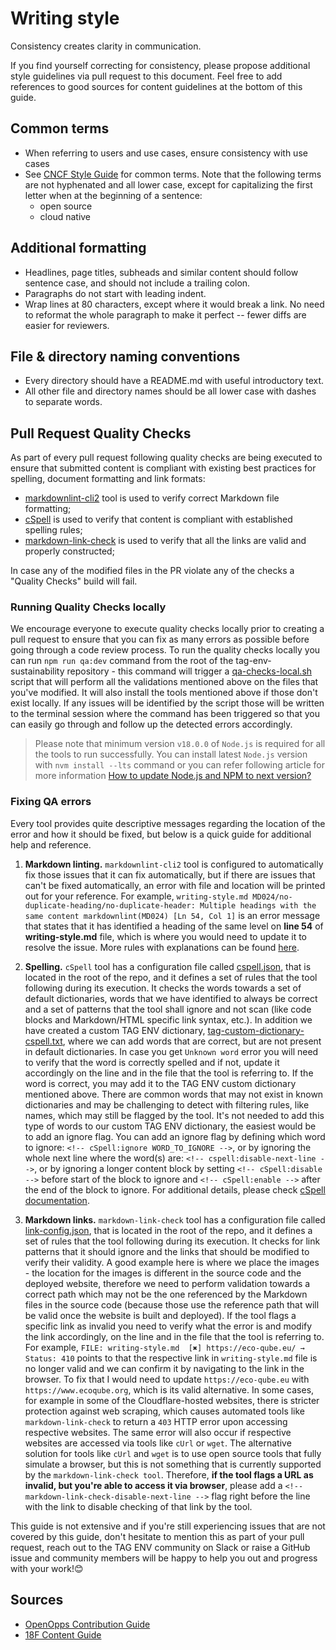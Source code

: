 # Writing style

Consistency creates clarity in communication.

If you find yourself correcting for consistency, please propose additional style
guidelines via pull request to this document. Feel free to add references to
good sources for content guidelines at the bottom of this guide.

## Common terms

* When referring to users and use cases, ensure consistency with use cases
* See [CNCF Style Guide][cncf-style] for common terms. Note that the following terms are not hyphenated and all lower case, except for capitalizing the first letter when at the beginning of a sentence:
  * open source
  * cloud native

## Additional formatting

* Headlines, page titles, subheads and similar content should follow sentence
  case, and should not include a trailing colon.
* Paragraphs do not start with leading indent.
* Wrap lines at 80 characters, except where it would break a link. No need to
  reformat the whole paragraph to make it perfect -- fewer diffs are easier
  for reviewers.

## File & directory naming conventions

* Every directory should have a README.md with useful introductory text.
* All other file and directory names should be all lower case with dashes to
  separate words.

## Pull Request Quality Checks

As part of every pull request following quality checks are being executed to ensure that submitted content is compliant with existing best practices for spelling, document formatting and link formats:

* [markdownlint-cli2](https://github.com/DavidAnson/markdownlint-cli2) tool is used to verify correct Markdown file formatting;
* [cSpell](http://cspell.org) is used to verify that content is compliant with established spelling rules;
* [markdown-link-check](https://github.com/tcort/markdown-link-check) is used to verify that all the links are valid and properly constructed;

In case any of the modified files in the PR violate any of the checks a "Quality Checks" build will fail.

### Running Quality Checks locally

We encourage everyone to execute quality checks locally prior to creating a pull request to ensure that you can fix as many errors as possible before going through a code review process. To run the quality checks locally you can run ```npm run qa:dev``` command from the root of the tag-env-sustainability repository - this command will trigger a [qa-checks-local.sh](./qa-checks-local.sh) script that will perform all the validations mentioned above on the files that you've modified. It will also install the tools mentioned above if those don't exist locally. If any issues will be identified by the script those will be written to the terminal session where the command has been triggered so that you can easily go through and follow up the detected errors accordingly.

> Please note that minimum version ```v18.0.0``` of ```Node.js``` is required for all the tools to run successfully. You can install latest ```Node.js``` version with ```nvm install --lts``` command or you can refer following article for more information [How to update Node.js and NPM to next version?](https://www.geeksforgeeks.org/how-to-update-node-js-and-npm-to-next-version)

### Fixing QA errors

Every tool provides quite descriptive messages regarding the location of the error and how it should be fixed, but below is a quick guide for additional help and reference.

1. **Markdown linting.** ```markdownlint-cli2``` tool is configured to automatically fix those issues that it can fix automatically, but if there are issues that can't be fixed automatically, an error with file and location will be printed out for your reference. For example, ```writing-style.md MD024/no-duplicate-heading/no-duplicate-header: Multiple headings with the same content markdownlint(MD024) [Ln 54, Col 1]``` is an error message that states that it has identified a heading of the same level on **line 54** of **writing-style.md** file, which is where you would need to update it to resolve the issue. More rules with explanations can be found [here](https://github.com/DavidAnson/markdownlint/blob/main/README.md#rules--aliases).

2. **Spelling.** ```cSpell``` tool has a configuration file called [cspell.json](./cspell.json), that is located in the root of the repo, and it defines a set of rules that the tool following during its execution. It checks the words towards a set of default dictionaries, words that we have identified to always be correct and a set of patterns that the tool shall ignore and not scan (like code blocks and Markdown/HTML specific link syntax, etc.). In addition we have created a custom TAG ENV dictionary, [tag-custom-dictionary-cspell.txt](./tag-custom-dictionary-cspell.txt), where we can add words that are correct, but are not present in default dictionaries. In case you get ```Unknown word``` error you will need to verify that the word is correctly spelled and if not, update it accordingly on the line and in the file that the tool is referring to. If the word is correct, you may add it to the TAG ENV custom dictionary mentioned above. There are common words that may not exist in known dictionaries and may be challenging to detect with filtering rules, like names, which may still be flagged by the tool. It's not needed to add this type of words to our custom TAG ENV dictionary, the easiest would be to add an ignore flag. You can add an ignore flag by defining which word to ignore: ```<!-- cSpell:ignore WORD_TO_IGNORE -->```, or by ignoring the whole next line where the word(s) are: ```<!-- cspell:disable-next-line -->```, or by ignoring a longer content block by setting ```<!-- cSpell:disable -->``` before start of the block to ignore and ```<!-- cSpell:enable -->``` after the end of the block to ignore. For additional details, please check [cSpell documentation](https://cspell.org/configuration/document-settings).

3. **Markdown links.** ```markdown-link-check``` tool has a configuration file called [link-config.json](./link-config.json), that is located in the root of the repo, and it defines a set of rules that the tool following during its execution. It checks for link patterns that it should ignore and the links that should be modified to verify their validity. A good example here is where we place the images - the location for the images is different in the source code and the deployed website, therefore we need to perform validation towards a correct path which may not be the one referenced by the Markdown files in the source code (because those use the reference path that will be valid once the website is built and deployed). If the tool flags a specific link as invalid you need to verify what the error is and modify the link accordingly, on the line and in the file that the tool is referring to. For example, ```FILE: writing-style.md  [✖] https://eco-qube.eu/ → Status: 410``` points to that the respective link in ```writing-style.md``` file is no longer valid and we can confirm it by navigating to the link in the browser. To fix that I would need to update ```https://eco-qube.eu``` with ```https://www.ecoqube.org```, which is its valid alternative. In some cases, for example in some of the Cloudflare-hosted websites, there is stricter protection against web scraping, which causes automated tools like ```markdown-link-check``` to return a ```403``` HTTP error upon accessing respective websites. The same error will also occur if respective websites are accessed via tools like ```cUrl``` or ```wget```. The alternative solution for tools like ```cUrl``` and ```wget``` is to use open source tools that fully simulate a browser, but this is not something that is currently supported by the ```markdown-link-check tool```. Therefore, **if the tool flags a URL as invalid, but you're able to access it via browser**, please add a ```<!-- markdown-link-check-disable-next-line -->``` flag right before the line with the link to disable checking of that link by the tool.

This guide is not extensive and if you're still experiencing issues that are not covered by this guide, don't hesitate to mention this as part of your pull request, reach out to the TAG ENV community on Slack or raise a GitHub issue and community members will be happy to help you out and progress with your work!😊

## Sources

<!-- cSpell:ignore Opps --->
* [OpenOpps Contribution Guide][openopps-style]
* [18F Content Guide](https://content-guide.18f.gov/)

[cncf-style]: https://github.com/cncf/foundation/blob/master/style-guide.md
[openopps-style]: https://github.com/openopps/openopps.github.io/blob/master/CONTRIBUTING.md
